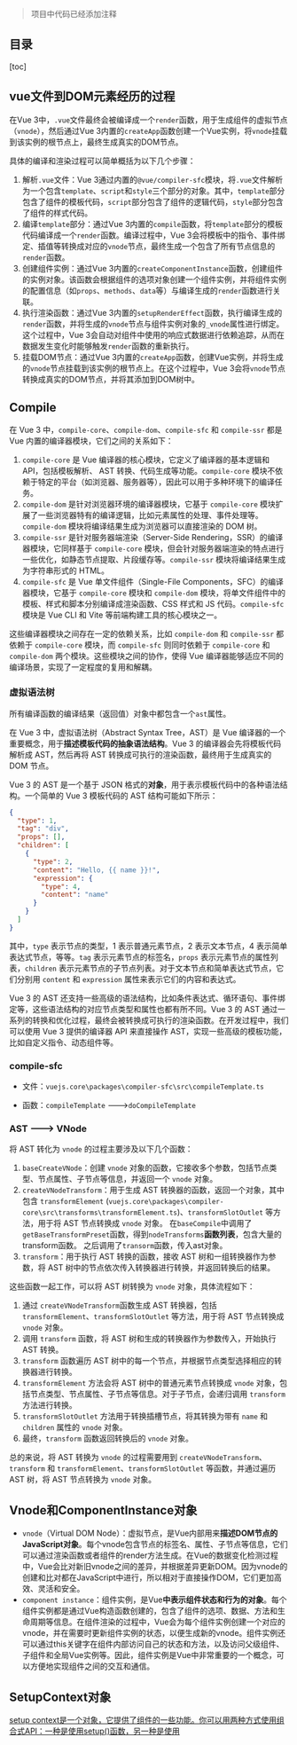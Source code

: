 > 项目中代码已经添加注释

## 目录

[toc]

## vue文件到DOM元素经历的过程

在Vue 3中，`.vue`文件最终会被编译成一个`render`函数，用于生成组件的虚拟节点（`vnode`），然后通过Vue 3内置的`createApp`函数创建一个Vue实例，将`vnode`挂载到该实例的根节点上，最终生成真实的DOM节点。

具体的编译和渲染过程可以简单概括为以下几个步骤：

1. 解析`.vue`文件：Vue 3通过内置的`@vue/compiler-sfc`模块，将`.vue`文件解析为一个包含`template`、`script`和`style`三个部分的对象。其中，`template`部分包含了组件的模板代码，`script`部分包含了组件的逻辑代码，`style`部分包含了组件的样式代码。
2. 编译`template`部分：通过Vue 3内置的`compile`函数，将`template`部分的模板代码编译成一个`render`函数。编译过程中，Vue 3会将模板中的指令、事件绑定、插值等转换成对应的`vnode`节点，最终生成一个包含了所有节点信息的`render`函数。
3. 创建组件实例：通过Vue 3内置的`createComponentInstance`函数，创建组件的实例对象。该函数会根据组件的选项对象创建一个组件实例，并将组件实例的配置信息（如`props`、`methods`、`data`等）与编译生成的`render`函数进行关联。
4. 执行渲染函数：通过Vue 3内置的`setupRenderEffect`函数，执行编译生成的`render`函数，并将生成的`vnode`节点与组件实例对象的`_vnode`属性进行绑定。这个过程中，Vue 3会自动对组件中使用的响应式数据进行依赖追踪，从而在数据发生变化时能够触发`render`函数的重新执行。
5. 挂载DOM节点：通过Vue 3内置的`createApp`函数，创建Vue实例，并将生成的`vnode`节点挂载到该实例的根节点上。在这个过程中，Vue 3会将`vnode`节点转换成真实的DOM节点，并将其添加到DOM树中。

## Compile

在 Vue 3 中，`compile-core`、`compile-dom`、`compile-sfc` 和 `compile-ssr` 都是 Vue 内置的编译器模块，它们之间的关系如下：

1. `compile-core` 是 Vue 编译器的核心模块，它定义了编译器的基本逻辑和 API，包括模板解析、 AST 转换、代码生成等功能。`compile-core` 模块不依赖于特定的平台（如浏览器、服务器等），因此可以用于多种环境下的编译任务。
2. `compile-dom` 是针对浏览器环境的编译器模块，它基于 `compile-core` 模块扩展了一些浏览器特有的编译逻辑，比如元素属性的处理、事件处理等。`compile-dom` 模块将编译结果生成为浏览器可以直接渲染的 DOM 树。
3. `compile-ssr` 是针对服务器端渲染（Server-Side Rendering，SSR）的编译器模块，它同样基于 `compile-core` 模块，但会针对服务器端渲染的特点进行一些优化，如静态节点提取、片段缓存等。`compile-ssr` 模块将编译结果生成为字符串形式的 HTML。
4. `compile-sfc` 是 Vue 单文件组件（Single-File Components，SFC）的编译器模块，它基于 `compile-core` 模块和 `compile-dom` 模块，将单文件组件中的模板、样式和脚本分别编译成渲染函数、CSS 样式和 JS 代码。`compile-sfc` 模块是 Vue CLI 和 Vite 等前端构建工具的核心模块之一。

这些编译器模块之间存在一定的依赖关系，比如 `compile-dom` 和 `compile-ssr` 都依赖于 `compile-core` 模块，而 `compile-sfc` 则同时依赖于 `compile-core` 和 `compile-dom` 两个模块。这些模块之间的协作，使得 Vue 编译器能够适应不同的编译场景，实现了一定程度的复用和解耦。

### 虚拟语法树

所有编译函数的编译结果（返回值）对象中都包含一个`ast`属性。

在 Vue 3 中，虚拟语法树（Abstract Syntax Tree，AST）是 Vue 编译器的一个重要概念，用于**描述模板代码的抽象语法结构**。Vue 3 的编译器会先将模板代码解析成 AST，然后再将 AST 转换成可执行的渲染函数，最终用于生成真实的 DOM 节点。

Vue 3 的 AST 是一个基于 JSON 格式的**对象**，用于表示模板代码中的各种语法结构。一个简单的 Vue 3 模板代码的 AST 结构可能如下所示：

```json
{
  "type": 1,
  "tag": "div",
  "props": [],
  "children": [
    {
      "type": 2,
      "content": "Hello, {{ name }}!",
      "expression": {
        "type": 4,
        "content": "name"
      }
    }
  ]
}
```

其中，`type` 表示节点的类型，1 表示普通元素节点，2 表示文本节点，4 表示简单表达式节点，等等。`tag` 表示元素节点的标签名，`props` 表示元素节点的属性列表，`children` 表示元素节点的子节点列表。对于文本节点和简单表达式节点，它们分别用 `content` 和 `expression` 属性来表示它们的内容和表达式。

Vue 3 的 AST 还支持一些高级的语法结构，比如条件表达式、循环语句、事件绑定等，这些语法结构的对应节点类型和属性也都有所不同。Vue 3 的 AST 通过一系列的转换和优化过程，最终会被转换成可执行的渲染函数。在开发过程中，我们可以使用 Vue 3 提供的编译器 API 来直接操作 AST，实现一些高级的模板功能，比如自定义指令、动态组件等。

### compile-sfc

- 文件：`vuejs.core\packages\compiler-sfc\src\compileTemplate.ts`

- 函数：`compileTemplate` --->`doCompileTemplate` 

### AST ---> VNode

将 AST 转化为 `vnode` 的过程主要涉及以下几个函数：

1. `baseCreateVNode`：创建 `vnode` 对象的函数，它接收多个参数，包括节点类型、节点属性、子节点等信息，并返回一个 `vnode` 对象。
2. `createVNodeTransform`：用于生成 AST 转换器的函数，返回一个对象，其中包含 `transformElement` (`vuejs.core\packages\compiler-core\src\transforms\transformElement.ts`)、`transformSlotOutlet` 等方法，用于将 AST 节点转换成 `vnode` 对象。
   在`baseCompile`中调用了`getBaseTransformPreset`函数，得到`nodeTransforms`**函数列表**，包含大量的transform函数。
   之后调用了`transorm`函数，传入ast对象。
3. `transform`：用于执行 AST 转换的函数，接收 AST 树和一组转换器作为参数，将 AST 树中的节点依次传入转换器进行转换，并返回转换后的结果。

这些函数一起工作，可以将 AST 树转换为 `vnode` 对象，具体流程如下：

1. 通过 `createVNodeTransform`函数生成 AST 转换器，包括 `transformElement`、`transformSlotOutlet` 等方法，用于将 AST 节点转换成 `vnode` 对象。
2. 调用 `transform` 函数，将 AST 树和生成的转换器作为参数传入，开始执行 AST 转换。
3. `transform` 函数遍历 AST 树中的每一个节点，并根据节点类型选择相应的转换器进行转换。
4. `transformElement` 方法会将 AST 树中的普通元素节点转换成 `vnode` 对象，包括节点类型、节点属性、子节点等信息。对于子节点，会递归调用 `transform` 方法进行转换。
5. `transformSlotOutlet` 方法用于转换插槽节点，将其转换为带有 `name` 和 `children` 属性的 `vnode` 对象。
6. 最终，`transform` 函数返回转换后的 `vnode` 对象。

总的来说，将 AST 转换为 `vnode` 的过程需要用到 `createVNodeTransform`、`transform` 和 `transformElement`、`transformSlotOutlet` 等函数，并通过遍历 AST 树，将 AST 节点转换为 `vnode` 对象。

## Vnode和ComponentInstance对象

- `vnode`（Virtual DOM Node）：虚拟节点，是Vue内部用来**描述DOM节点的JavaScript对象**。每个vnode包含节点的标签名、属性、子节点等信息，它们可以通过渲染函数或者组件的render方法生成。在Vue的数据变化检测过程中，Vue会比对新旧vnode之间的差异，并根据差异更新DOM。因为vnode的创建和比对都在JavaScript中进行，所以相对于直接操作DOM，它们更加高效、灵活和安全。
- `component instance`：组件实例，是Vue**中表示组件状态和行为的对象**。每个组件实例都是通过Vue构造函数创建的，包含了组件的选项、数据、方法和生命周期等信息。在组件渲染的过程中，Vue会为每个组件实例创建一个对应的vnode，并在需要时更新组件实例的状态，以便生成新的vnode。组件实例还可以通过this关键字在组件内部访问自己的状态和方法，以及访问父级组件、子组件和全局Vue实例等。因此，组件实例是Vue中非常重要的一个概念，可以方便地实现组件之间的交互和通信。

## SetupContext对象

[setup context是一个对象，它提供了组件的一些功能。你可以用两种方式使用组合式API：一种是使用setup()函数，另一种是使用<script setup>语法](https://www.webmound.com/vue-context-argument-composition-api-script-setup/)[1](https://www.webmound.com/vue-context-argument-composition-api-script-setup/)。

[在setup()函数中，你可以通过第二个参数来访问setup context，它有四个属性：attrs、slots、emit和expose](https://www.webmound.com/vue-context-argument-composition-api-script-setup/)[1](https://www.webmound.com/vue-context-argument-composition-api-script-setup/)。

[在<setup script>语法中，你不能直接访问setup context对象，而要使用Vue提供的一些辅助函数来获取相应的属性](https://www.webmound.com/vue-context-argument-composition-api-script-setup/)[2](https://www.webmound.com/vue-context-argument-composition-api-script-setup/)。例如：

- useAttrs()函数可以访问attrs对象
- defineEmits()函数可以发送自定义事件
- defineExpose()函数可以暴露组件实例的属性或方法
- useSlots()函数可以访问slots对象

## setupRenderEffect函数

`setupRenderEffect`函数是Vue 3中实现响应式渲染的重要函数之一，它的主要作用是**创建或更新组件的渲染函数，并将它绑定到组件的实例对象上**，从而实现响应式渲染。

具体来说，`setupRenderEffect`函数会在组件实例对象上创建一个名为`_vnode`的响应式属性，用于保存组件当前的渲染节点（`vnode`）。然后，它会调用`effect`函数创建一个响应式副作用函数，并在该函数内部调用渲染函数生成新的渲染节点。

在渲染过程中，如果某些响应式数据发生了变化，就会触发副作用函数的重新执行，重新生成新的渲染节点，并将其与之前的渲染节点进行比较，最终将差异应用到DOM上，从而实现响应式更新。

在Vue 3中，`setupRenderEffect`函数被广泛应用于组件的初始化、更新、卸载等过程中，它是实现Vue 3响应式机制的核心之一。由于Vue 3的响应式系统采用了Proxy代理对象的实现方式，相比Vue 2的响应式系统，它具有更高的性能和更灵活的特性，可以更好地支持动态组件、异步更新等场景。